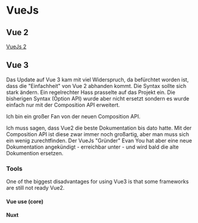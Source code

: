 # VueJs

## Vue 2
[VueJs 2](https://vuejs.org/)
## Vue 3
Das Update auf Vue 3 kam mit viel Widerspruch, da befürchtet worden ist, dass die "Einfachheit" von Vue 2 abhanden kommt. Die Syntax sollte sich stark ändern. Ein regelrechter Hass prasselte auf das Projekt ein. Die bisherigen Syntax (Option API) wurde aber nicht ersetzt sondern es wurde einfach nur mit der Composition API erweitert. 

Ich bin ein großer Fan von der neuen Composition API. 

Ich muss sagen, dass Vue2 die beste Dokumentation bis dato hatte. Mit der Composition API ist diese zwar immer noch großartig, aber man muss sich ein wenig zurechtfinden. Der VueJs "Gründer" Evan You hat aber eine neue Dokumentation angekündigt - erreichbar unter -  und wird bald die alte Dokumention ersetzen.


### Tools
One of the biggest disadvantages for using Vue3 is that some frameworks are still not ready Vue2. 

#### Vue use (core)

#### Nuxt